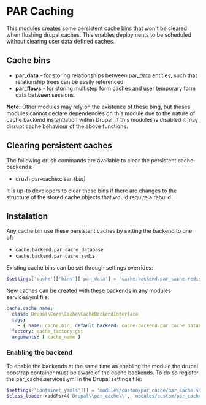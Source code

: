 # PAR Caching

This modules creates some persistent cache bins that won't be cleared when flushing drupal caches. This enables deployments to be scheduled without clearing user data defined caches.

## Cache bins
* **par_data** - for storing relationships between par_data entities, such that relationship trees can be easily referenced.
* **par_flows** - for storing multistep form caches and user temporary form data between sessions.

**Note:** Other modules may rely on the existence of these bing, but theses modules cannot declare dependencies on this module due to the nature of cache backend instantiation within Drupal. If this modules is disabled it may disrupt cache behaviour of the above functions.

## Clearing persistent caches
The following drush commands are available to clear the persistent cache backends:
* drush par-cache:clear _{bin}_

It is up-to developers to clear these bins if there are changes to the structure of the stored cache objects that would require a rebuild.

## Instalation
Any cache bin use these persistent caches by setting the backend to one of:
* `cache.backend.par_cache.database`
* `cache.backend.par_cache.redis`

Existing cache bins can be set through settings overrides:
```php
$settings['cache']['bins']['par_data'] = 'cache.backend.par_cache.redis';
```

New caches can be created with these backends in any modules services.yml file:
```yaml
cache.cache_name:
  class: Drupal\Core\Cache\CacheBackendInterface
  tags:
    - { name: cache.bin, default_backend: cache.backend.par_cache.database }
  factory: cache_factory:get
  arguments: [ cache_name ]
```

### Enabling the backend
To enable the backends at the same time as enabling the module the drupal boostrap container must be aware of the cache backends. To do so register the par_cache.services.yml in the Drupal settings file:
```php
$settings['container_yamls'][] = 'modules/custom/par_cache/par_cache.services.yml';
$class_loader->addPsr4('Drupal\\par_cache\\', 'modules/custom/par_cache/src');
```
